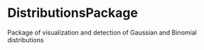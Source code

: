 # DistributionsPackage
Package of visualization and detection of Gaussian and Binomial distributions
